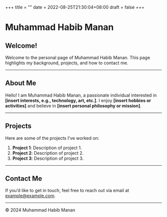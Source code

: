 +++
title =  ""
date = 2022-08-25T21:30:04+08:00
draft = false
+++
# Muhammad Habib Manan

## Welcome!

Welcome to the personal page of Muhammad Habib Manan. This page highlights my background, projects, and how to contact me.

---

## About Me

Hello! I am Muhammad Habib Manan, a passionate individual interested in **[insert interests, e.g., technology, art, etc.]**. I enjoy **[insert hobbies or activities]** and believe in **[insert personal philosophy or mission]**.

---

## Projects

Here are some of the projects I've worked on:

1. **Project 1**: Description of project 1.
2. **Project 2**: Description of project 2.
3. **Project 3**: Description of project 3.

---

## Contact Me

If you’d like to get in touch, feel free to reach out via email at [example@example.com](mailto:example@example.com).

---

&copy; 2024 Muhammad Habib Manan
